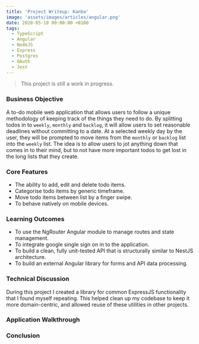 ```yaml
---
title: 'Project Writeup: Kanbo'
image: 'assets/images/articles/angular.png'
date: 2020-05-10 00:00:00 +0100
tags:
  - TypeScript
  - Angular
  - NodeJS
  - Express
  - Postgres
  - OAuth
  - Jest
---
```


> This project is still a work in progress.

### Business Objective

A to-do mobile web application that allows users to follow a unique methodology of keeping track of the things they need to do. By splitting todos in to `weekly`, `monthly` and `backlog`, it will allow users to set reasonable deadlines without committing to a date. At a selected weekly day by the user, they will be prompted to move items from the `monthly` or `backlog` list into the `weekly` list. The idea is to allow users to jot anything down that comes in to their mind, but to not have more important todos to get lost in the long lists that they create.

### Core Features

- The ability to add, edit and delete todo items.
- Categorise todo items by generic timeframe.
- Move todo items between list by a finger swipe.
- To behave natively on mobile devices.

### Learning Outcomes

- To use the NgRouter Angular module to manage routes and state management.
- To integrate google single sign on in to the application.
- To build a clean, fully unit-tested API that is structurally similar to NestJS architecture.
- To build an external Angular library for forms and API data processing.

### Technical Discussion

During this project I created a library for common ExpressJS functionality that I found myself repeating. This helped clean up my codebase to keep it more domain-centric, and allowed reuse of these utilities in other projects.

### Application Walkthrough

### Conclusion
